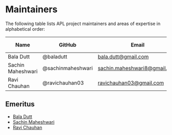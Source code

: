 # Maintainers

The following table lists APL project maintainers and areas of expertise in alphabetical order:

| Name | GitHub | Email | Organization | Repositories/Area of Expertise | Added/Renewed On |
| --- | --- | --- | --- | --- | --- |
| Bala Dutt | @baladutt | bala.dutt@gmail.com | Intuit | - | 2021-07-29 |
| Sachin Maheshwari | @sachinmaheshwari | sachin.maheshwari8@gmail.com | Intuit | -  | 2021-07-29 |
| Ravi Chauhan | @ravichauhan03 | ravichauhan03@gmail.com | Intuit | - | 2021-07-29 |

## Emeritus

* [Bala Dutt](https://github.com/baladutt)
* [Sachin Maheshwari](https://github.com/sachinmaheshwari)
* [Ravi Chauhan](https://github.com/ravichauhan03)
